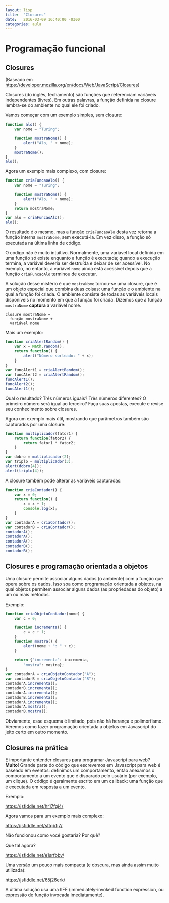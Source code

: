 ```yaml
---
layout: lisp
title:  "Closures"
date:   2016-03-09 16:40:00 -0300
categories: aula
---
```


<script type="text/javascript">
    window.apostila = "closure";
</script>

# Programação funcional

## Closures

(Baseado em https://developer.mozilla.org/en/docs/Web/JavaScript/Closures)

Closures (do inglês, fechamento) são funções que referenciam variáveis independentes (livres). Em outras palavras, a função definida na closure lembra-se do ambiente no qual ele foi criado.

Vamos começar com um exemplo simples, sem closure:

```javascript
function alo() {
    var nome = "Turing";

    function mostraNome() {
        alert("Alo, " + nome);
    }
    mostraNome();
}
alo();
```

Agora um exemplo mais complexo, com closure:

```javascript
function criaFuncaoAlo() {
    var nome = "Turing";

    function mostraNome() {
        alert("Alo, " + nome);
    }
    return mostraNome;
}
var alo = criaFuncaoAlo();
alo();
```

O resultado é o mesmo, mas a função `criaFuncaoAlo` desta vez retorna a função interna `mostraNome`, sem executá-la. Em vez disso, a função só executada na última linha de código.

O código não é muito intuitivo. Normalmente, uma variável local definida em uma função só existe enquanto a função é executada; quando a execução termina, a variável deveria ser destruída e deixar de ser acessível. No exemplo, no entanto, a variável `nome` ainda está acessível depois que a função `criaFuncaoAlo` terminou de executar.

A solução desse mistério é que `mostraNome` tornou-se uma closure, que é um objeto especial que combina duas coisas: uma função e o ambiente na qual a função foi criada. O ambiente consiste de todas as variáveis locais disponíveis no momento em que a função foi criada. Dizemos que a função `mostraNome` **captura** a variável nome.

```
closure mostraNome =
  função mostraNome +
  variável nome
```

Mais um exemplo:

```javascript
function criaAlertRandom() {
    var x = Math.random();
    return function() {
        alert("Número sorteado: " + x);
    }
}
var funcAlert1 = criaAlertRandom();
var funcAlert2 = criaAlertRandom();
funcAlert1();
funcAlert2();
funcAlert1();
```

Qual o resultado? Três números iguais? Três números diferentes? O primeiro número será igual ao terceiro? Faça suas apostas, execute e revise seu conhecimento sobre closures.

Agora um exemplo mais útil, mostrando que parâmetros também são capturados por uma closure:

```javascript
function multiplicador(fator1) {
    return function(fator2) {
        return fator1 * fator2;
    }
}
var dobro = multiplicador(2);
var triplo = multiplicador(3);
alert(dobro(4));
alert(triplo(4));
```

A closure também pode alterar as variáveis capturadas:

```javascript
function criaContador() {
    var x = 0;
    return function() {
        x = x + 1;
        console.log(x);
    }
}
var contadorA = criaContador();
var contadorB = criaContador();
contadorA();
contadorA();
contadorA();
contadorB();
contadorB();
```

## Closures e programação orientada a objetos

Uma closure permite associar alguns dados (o ambiente) com a função que opera sobre os dados. Isso soa como programação orientada a objetos, na qual objetos permitem associar alguns dados (as propriedades do objeto) a um ou mais métodos.

Exemplo:

```javascript
function criaObjetoContador(nome) {
    var c = 0;

    function incrementa() {
        c = c + 1;
    }
    function mostra() {
        alert(nome + ": " + c);
    }

    return {"incrementa": incrementa,
        "mostra": mostra};
}
var contadorA = criaObjetoContador("A");
var contadorB = criaObjetoContador("B");
contadorA.incrementa();
contadorB.incrementa();
contadorA.incrementa();
contadorB.incrementa();
contadorA.incrementa();
contadorA.mostra();
contadorB.mostra();
```

Obviamente, esse esquema é limitado, pois não há herança e polimorfismo. Veremos como fazer programação orientada a objetos em Javascript do jeito certo em outro momento.

## Closures na prática

É importante entender closures para programar Javascript para web? **Muito**! Grande parte do código que escrevemos em Javascript para web é baseado em eventos: definimos um comportamento, então anexamos o comportamento a um evento que é disparado pelo usuário (por exemplo, um clique). O código é geralmente escrito em um callback: uma função que é executada em resposta a um evento.

Exemplo:

<div><script async src="//jsfiddle.net/hr17fgj4/embed/"></script>
<p><a href="https://jsfiddle.net/hr17fgj4/">https://jsfiddle.net/hr17fgj4/</a></p>
</div>

Agora vamos para um exemplo mais complexo:

<div><script async src="//jsfiddle.net/sftqbfj7/embed/"></script>
<p><a href="https://jsfiddle.net/sftqbfj7/">https://jsfiddle.net/sftqbfj7/</a></p>
</div>

Não funcionou como você gostaria? Por quê?

Que tal agora?

<div><script async src="//jsfiddle.net/e1srfbbv/embed/"></script>
<p><a href="https://jsfiddle.net/e1srfbbv/">https://jsfiddle.net/e1srfbbv/</a></p>
</div>

Uma versão um pouco mais compacta (e obscura, mas ainda assim muito utilizada):

<div><script async src="//jsfiddle.net/65j26erk/embed/"></script>
<p><a href="https://jsfiddle.net/65j26erk/">https://jsfiddle.net/65j26erk/</a></p>
</div>

A última solução usa uma IIFE (immediately-invoked function expression, ou expressão de função invocada imediatamente).

